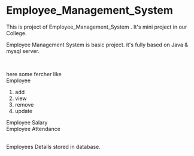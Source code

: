 # Employee_Management_System
This is project of  Employee_Management_System . It's mini project in our College. 

<p>Employee Management System is basic project. it's fully based on Java & mysql server.</p>
<br>
<p>here some fercher like  </br>
Employee </br>
<ol>
    <li> add </li>
    <li> view </li>
    <li> remove </li>
    <li> update </li>
</ol>
Employee Salary </br>
Employee Attendance </br>


 </br>  Employees Details stored in database. </p>

